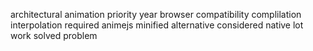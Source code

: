 architectural animation priority year browser compatibility complilation interpolation required animejs minified alternative considered native lot work solved problem